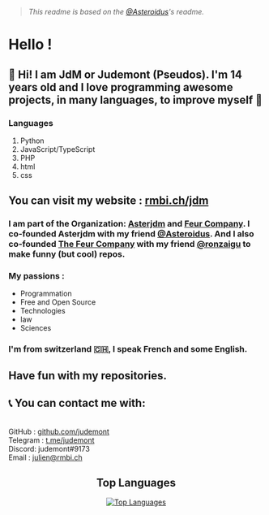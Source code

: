 > _This readme is based on the [@Asteroidus](https://github.com/AstroidusTv)'s readme._
# Hello ! 

## 👋 Hi! I am JdM or Judemont (Pseudos). I'm 14 years old and I love programming awesome projects, in many languages, to improve myself 🚀
### Languages
1. Python
2. JavaScript/TypeScript
3. PHP
4. html
5. css
## You can visit my website : [rmbi.ch/jdm](https://rmbi.ch/jdm)

### I am part of the Organization: [Asterjdm](https://github.com/asterjdm) and [Feur Company](https://gihub.com/FeurCompany). I co-founded Asterjdm with my friend [@Asteroidus](https://github.com/AstroidusTv). And I also co-founded [The Feur Company](https://gihub.com/FeurCompany) with my friend [@ronzaigu](https://github.com/ronzaigu) to make funny (but cool) repos. 

### My passions :

* Programmation
* Free and Open Source
* Technologies
* law
* Sciences


### I'm from switzerland 🇨🇭, I speak French and some English.


## Have fun with my repositories.




## 📞 You can contact me with: 
<br> GitHub : <a href="https://github.com/judemont">github.com/judemont</a> 
<br> Telegram : <a href="https://t.me/judemont">t.me/judemont</a> 
<br> Discord: judemont#9173 
<br> Email : <a href="mailto:julien@rmbi.ch?subject=Hi JdM !">julien@rmbi.ch</a>


<h2 align="center">Top Languages</h2>
<p align="center"><a href="https://github.com/anuraghazra/github-readme-stats" target="blank"><img src="https://github-readme-stats.vercel.app/api/top-langs/?username=judemont&layout=compact&langs_count=10&theme=dracula&custom_title=Top%20Languages" alt="Top Languages" /></a></p>
